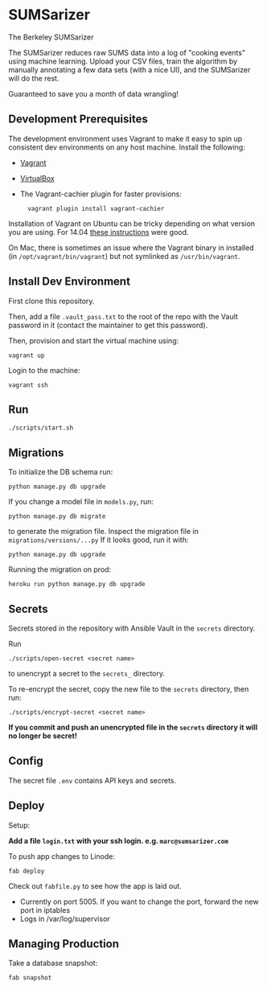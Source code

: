 SUMSarizer
===

The Berkeley SUMSarizer

The SUMSarizer reduces raw SUMS data into a log of "cooking events" using machine learning. Upload your CSV files, train the algorithm by manually annotating a few data sets (with a nice UI), and the SUMSarizer will do the rest.

Guaranteed to save you a month of data wrangling!

Development Prerequisites
---

The development environment uses Vagrant to make it easy to spin up consistent dev environments on any host machine. Install the following:

* [Vagrant](https://www.vagrantup.com/)
* [VirtualBox](https://www.virtualbox.org/)
* The Vagrant-cachier plugin for faster provisions:

        vagrant plugin install vagrant-cachier

Installation of Vagrant on Ubuntu can be tricky depending on what version you are using. For 14.04 [these instructions](http://foorious.com/devops/vagrant-virtualbox-trusty-install/) were good.

On Mac, there is sometimes an issue where the Vagrant binary in installed (in `/opt/vagrant/bin/vagrant`) but not symlinked as `/usr/bin/vagrant`.

Install Dev Environment
---

First clone this repository.

Then, add a file `.vault_pass.txt` to the root of the repo with the Vault password in it (contact the maintainer to get this password).

Then, provision and start the virtual machine using:

    vagrant up

Login to the machine:

    vagrant ssh

Run
---

	./scripts/start.sh

Migrations
---

To initialize the DB schema run:

	python manage.py db upgrade

If you change a model file in `models.py`, run:

	python manage.py db migrate

to generate the migration file. Inspect the migration file in `migrations/versions/...py` If it looks good, run it with:

	python manage.py db upgrade

Running the migration on prod:

	heroku run python manage.py db upgrade

Secrets
---

Secrets stored in the repository with Ansible Vault in the `secrets` directory.

Run

    ./scripts/open-secret <secret name>

to unencrypt a secret to the `secrets_` directory.

To re-encrypt the secret, copy the new file to the `secrets` directory, then run:

    ./scripts/encrypt-secret <secret name>

**If you commit and push an unencrypted file in the `secrets` directory it will no longer be secret!**

Config
---

The secret file `.env` contains API keys and secrets.

Deploy
---

Setup:

**Add a file `login.txt` with your ssh login. e.g. `marc@sumsarizer.com`**

To push app changes to Linode:

    fab deploy

Check out `fabfile.py` to see how the app is laid out.

* Currently on port 5005. If you want to change the port, forward the new port in iptables
* Logs in /var/log/supervisor

Managing Production
---

Take a database snapshot:

    fab snapshot